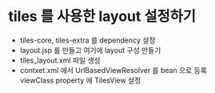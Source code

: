 # tiles 를 사용한 layout 설정하기
* tiles-core, tiles-extra 를 dependency 설정
* layout.jsp 를 만들고 여기에 layout 구성 만들기
* tiles_layout.xml 파일 생성
* contxet.xml 에서 UrlBasedViewResolver 를 bean 으로 등록  
viewClass property 에 TilesView 설정